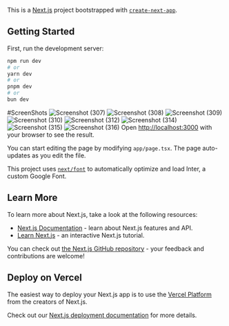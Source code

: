 This is a [Next.js](https://nextjs.org/) project bootstrapped with [`create-next-app`](https://github.com/vercel/next.js/tree/canary/packages/create-next-app).

## Getting Started

First, run the development server:

```bash
npm run dev
# or
yarn dev
# or
pnpm dev
# or
bun dev
```
#ScreenShots 
![Screenshot (307)](https://github.com/user-attachments/assets/a0471e43-86f3-46e3-865f-c4ba955ec486)
![Screenshot (308)](https://github.com/user-attachments/assets/4d0eb493-f7cb-4513-8451-8dced90c13e2)
![Screenshot (309)](https://github.com/user-attachments/assets/cc373fab-13a2-480c-a9a6-bf1e6f22a051)
![Screenshot (310)](https://github.com/user-attachments/assets/ccf6a179-7fb0-474d-aac6-c9c737928099)
![Screenshot (312)](https://github.com/user-attachments/assets/b06c61df-6c59-4399-8101-a52dffa603cf)
![Screenshot (314)](https://github.com/user-attachments/assets/938b2129-6128-4337-83fa-5f9828909cfb)
![Screenshot (315)](https://github.com/user-attachments/assets/7469e5b4-6f60-4618-94eb-3be5b78af4ec)
![Screenshot (316)](https://github.com/user-attachments/assets/0d33fa61-46f4-42e1-a7e6-f14f4149e04e)
Open [http://localhost:3000](http://localhost:3000) with your browser to see the result.

You can start editing the page by modifying `app/page.tsx`. The page auto-updates as you edit the file.

This project uses [`next/font`](https://nextjs.org/docs/basic-features/font-optimization) to automatically optimize and load Inter, a custom Google Font.

## Learn More

To learn more about Next.js, take a look at the following resources:

- [Next.js Documentation](https://nextjs.org/docs) - learn about Next.js features and API.
- [Learn Next.js](https://nextjs.org/learn) - an interactive Next.js tutorial.

You can check out [the Next.js GitHub repository](https://github.com/vercel/next.js/) - your feedback and contributions are welcome!

## Deploy on Vercel

The easiest way to deploy your Next.js app is to use the [Vercel Platform](https://vercel.com/new?utm_medium=default-template&filter=next.js&utm_source=create-next-app&utm_campaign=create-next-app-readme) from the creators of Next.js.

Check out our [Next.js deployment documentation](https://nextjs.org/docs/deployment) for more details.
